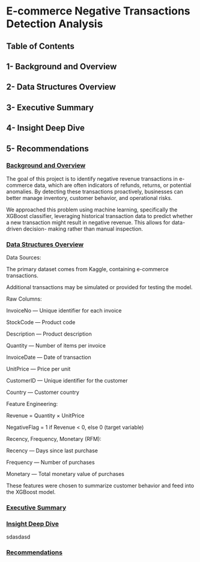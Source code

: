# E-commerce Negative Transactions Detection Analysis

## Table of Contents

## 1- Background and Overview

## 2- Data Structures Overview

## 3- Executive Summary

## 4- Insight Deep Dive

## 5- Recommendations



### [Background and Overview](#background-and-overview)

  The goal of this project is to identify negative revenue transactions in e-commerce data, which are often indicators of refunds, returns, or potential anomalies. By detecting these transactions proactively, businesses can better manage inventory, customer behavior, and operational risks.

  We approached this problem using machine learning, specifically the XGBoost classifier, leveraging historical transaction data to predict whether a new transaction might result in negative revenue. This allows for data-driven decision- 
  making rather than manual inspection.































### [Data Structures Overview](#data-structures-overview)
Data Sources:

The primary dataset comes from Kaggle, containing e-commerce transactions.

Additional transactions may be simulated or provided for testing the model.

Raw Columns:

InvoiceNo — Unique identifier for each invoice

StockCode — Product code

Description — Product description

Quantity — Number of items per invoice

InvoiceDate — Date of transaction

UnitPrice — Price per unit

CustomerID — Unique identifier for the customer

Country — Customer country

Feature Engineering:

Revenue = Quantity × UnitPrice

NegativeFlag = 1 if Revenue < 0, else 0 (target variable)

Recency, Frequency, Monetary (RFM):

Recency — Days since last purchase

Frequency — Number of purchases

Monetary — Total monetary value of purchases

These features were chosen to summarize customer behavior and feed into the XGBoost model.
### [Executive Summary](#executive-summary)
### [Insight Deep Dive](#insight-deep-dive)
 sdasdasd































### [Recommendations](#recommendations)

